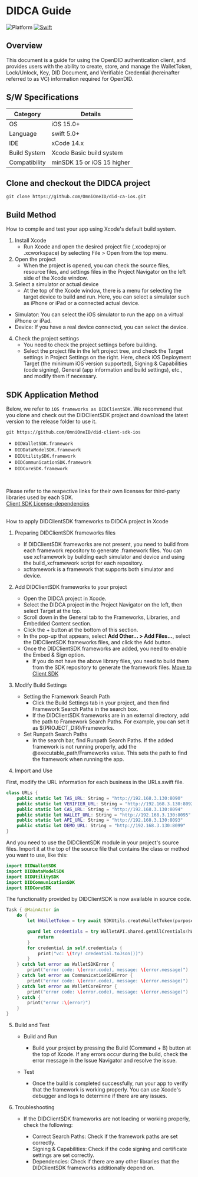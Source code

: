 # DIDCA Guide

![Platform](https://img.shields.io/cocoapods/p/SquishButton.svg?style=flat)
[![Swift](https://img.shields.io/badge/Swift-5-orange.svg?style=flat)](https://developer.apple.com/swift)

## Overview
This document is a guide for using the OpenDID authentication client, and provides users with the ability to create, store, and manage the WalletToken, Lock/Unlock, Key, DID Document, and Verifiable Credential (hereinafter referred to as VC) information required for OpenDID.


## S/W Specifications
| Category | Details                |
|------|----------------------------|
| OS  | iOS 15.0+|
| Language  | swift 5.0+|
| IDE  | xCode 14.x|
| Build System  | Xcode Basic build system |
| Compatibility | minSDK 15 or iOS 15 higher  |

## Clone and checkout the DIDCA project
```git
git clone https://github.com/OmniOneID/did-ca-ios.git
```

## Build Method
How to compile and test your app using Xcode's default build system.
1. Install Xcode
    - Run Xcode and open the desired project file (.xcodeproj or .xcworkspace) by selecting File > Open from the top menu.
2. Open the project
    - When the project is opened, you can check the source files, resource files, and settings files in the Project Navigator on the left side of the Xcode window.
3. Select a simulator or actual device
    - At the top of the Xcode window, there is a menu for selecting the target device to build and run. Here, you can select a simulator such as iPhone or iPad or a connected actual device.
- Simulator: You can select the iOS simulator to run the app on a virtual iPhone or iPad.
- Device: If you have a real device connected, you can select the device.

4. Check the project settings
    - You need to check the project settings before building.
    - Select the project file in the left project tree, and check the Target settings in Project Settings on the right. Here, check iOS Deployment Target (the minimum iOS version supported), Signing & Capabilities (code signing), General (app information and build settings), etc., and modify them if necessary.


## SDK Application Method
Below, we refer to `iOS frameworks as DIDClientSDK`. We recommend that you clone and check out the DIDClientSDK project and download the latest version to the release folder to use it.
```
git https://github.com/OmniOneID/did-client-sdk-ios
```
- `DIDWalletSDK.framework`
- `DIDDataModelSDK.framework`
- `DIDUtilitySDK.framework`
- `DIDCommunicationSDK.framework`
- `DIDCoreSDK.framework`
<br>

Please refer to the respective links for their own licenses for third-party libraries used by each SDK.
<br>
[Client SDK License-dependencies](https://github.com/OmniOneID/did-client-sdk-ios/blob/main/dependencies-license.md)
                                
<br>
How to apply DIDClientSDK frameworks to DIDCA project in Xcode  

1. Preparing DIDClientSDK frameworks files

    - If DIDClientSDK frameworks are not present, you need to build from each framework repository to generate .framework files. You can use xcframework by building each simulator and device and using the build_xcframework script for each repository. 
    - xcframework is a framework that supports both simulator and device.

2. Add DIDClientSDK frameworks to your project

    - Open the DIDCA project in Xcode.
    - Select the DIDCA project in the Project Navigator on the left, then select Target at the top.
    - Scroll down in the General tab to the Frameworks, Libraries, and Embedded Content section.
    - Click the + button at the bottom of this section.
    - In the pop-up that appears, select **Add Other... > Add Files...**, select the DIDClientSDK frameworks files, and click the Add button.
    - Once the DIDClientSDK frameworks are added, you need to enable the Embed & Sign option.
      - If you do not have the above library files, you need to build them from the SDK repository to generate the framework files.
        [Move to Client SDK](https://github.com/OmniOneID/did-client-sdk-ios/tree/main)


1. Modify Build Settings

    - Setting the Framework Search Path
        - Click the Build Settings tab in your project, and then find Framework Search Paths in the search box. 
        - If the DIDClientSDK frameworks are in an external directory, add the path to Framework Search Paths. For example, you can set it as $(PROJECT_DIR)/Frameworks.
    - Set Runpath Search Paths
        - In the search bar, find Runpath Search Paths. If the added framework is not running properly, add the @executable_path/Frameworks value. This sets the path to find the framework when running the app.

2. Import and Use

First, modify the URL information for each business in the URLs.swift file.
```swift
class URLs {
    public static let TAS_URL: String = "http://192.168.3.130:8090"
    public static let VERIFIER_URL: String = "http://192.168.3.130:8092"
    public static let CAS_URL: String = "http://192.168.3.130:8094"
    public static let WALLET_URL: String = "http://192.168.3.130:8095"
    public static let API_URL: String = "http://192.168.3.130:8093"
    public static let DEMO_URL: String = "http://192.168.3.130:8099"
}
```

And you need to use the DIDClientSDK module in your project's source files. Import it at the top of the source file that contains the class or method you want to use, like this:
```swift
import DIDWalletSDK
import DIDDataModelSDK
import DIDUtilitySDK
import DIDCommunicationSDK
import DIDCoreSDK
```
The functionality provided by DIDClientSDK is now available in source code.
```swift
Task { @MainActor in
    do {
        let hWalletToken = try await SDKUtils.createWalletToken(purpose: WalletTokenPurposeEnum.LIST_VC, userId: Properties.getUserId()!)

        guard let credentials = try WalletAPI.shared.getAllCrentials(hWalletToken: hWalletToken) else {    
            return
        }
        for credential in self.credentials {
            print("vc: \(try! credential.toJson())")
        }
    } catch let error as WalletSDKError {
        print("error code: \(error.code), message: \(error.message)")
    } catch let error as CommunicationSDKError {
        print("error code: \(error.code), message: \(error.message)")
    } catch let error as WalletCoreError {
        print("error code: \(error.code), message: \(error.message)")
    } catch {
        print("error :\(error)")
    }
}
```

5. Build and Test

    - Build and Run    
        - Build your project by pressing the Build (Command + B) button at the top of Xcode. If any errors occur during the build, check the error message in the Issue Navigator and resolve the issue.

    - Test
        - Once the build is completed successfully, run your app to verify that the framework is working properly. You can use Xcode's debugger and logs to determine if there are any issues.

6. Troubleshooting
    - If the DIDClientSDK frameworks are not loading or working properly, check the following:

        - Correct Search Paths: Check if the framework paths are set correctly.
        - Signing & Capabilities: Check if the code signing and certificate settings are set correctly.
        - Dependencies: Check if there are any other libraries that the DIDClientSDK frameworks additionally depend on.

